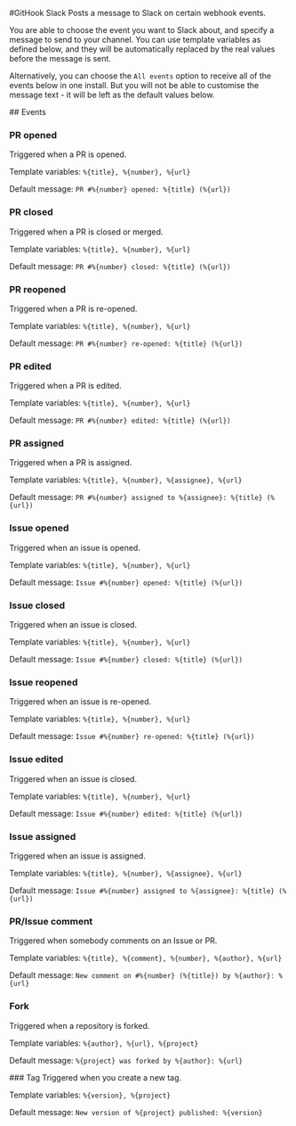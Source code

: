 #GitHook Slack
Posts a message to Slack on certain webhook events.

You are able to choose the event you want to Slack about, and specify a message to send to your channel. You can use template variables as defined below, and they will be automatically replaced by the real values before the message is sent.

Alternatively, you can choose the `All events` option to receive all of the events below in one install. But you will not be able to customise the message text - it will be left as the default values below.

## Events

### PR opened
Triggered when a PR is opened.

Template variables: `%{title}, %{number}, %{url}`

Default message: `PR #%{number} opened: %{title} (%{url})`

### PR closed
Triggered when a PR is closed or merged.

Template variables: `%{title}, %{number}, %{url}`

Default message: `PR #%{number} closed: %{title} (%{url})`

### PR reopened
Triggered when a PR is re-opened.

Template variables: `%{title}, %{number}, %{url}`

Default message: `PR #%{number} re-opened: %{title} (%{url})`

### PR edited
Triggered when a PR is edited.

Template variables: `%{title}, %{number}, %{url}`

Default message: `PR #%{number} edited: %{title} (%{url})`

### PR assigned
Triggered when a PR is assigned.

Template variables: `%{title}, %{number}, %{assignee}, %{url}`

Default message: `PR #%{number} assigned to %{assignee}: %{title} (%{url})`

### Issue opened
Triggered when an issue is opened.

Template variables: `%{title}, %{number}, %{url}`

Default message: `Issue #%{number} opened: %{title} (%{url})`

### Issue closed
Triggered when an issue is closed.

Template variables: `%{title}, %{number}, %{url}`

Default message: `Issue #%{number} closed: %{title} (%{url})`

### Issue reopened
Triggered when an issue is re-opened.

Template variables: `%{title}, %{number}, %{url}`

Default message: `Issue #%{number} re-opened: %{title} (%{url})`

### Issue edited
Triggered when an issue is closed.

Template variables: `%{title}, %{number}, %{url}`

Default message: `Issue #%{number} edited: %{title} (%{url})`

### Issue assigned
Triggered when an issue is assigned.

Template variables: `%{title}, %{number}, %{assignee}, %{url}`

Default message: `Issue #%{number} assigned to %{assignee}: %{title} (%{url})`

### PR/Issue comment
Triggered when somebody comments on an Issue or PR.

Template variables: `%{title}, %{comment}, %{number}, %{author}, %{url}`

Default message: `New comment on #%{number} (%{title}) by %{author}: %{url}`

### Fork
Triggered when a repository is forked.

Template variables: `%{author}, %{url}, %{project}`

Default message: `%{project} was forked by %{author}: %{url}`

### Tag
Triggered when you create a new tag.

Template variables: `%{version}, %{project}`

Default message: `New version of %{project} published: %{version}`
